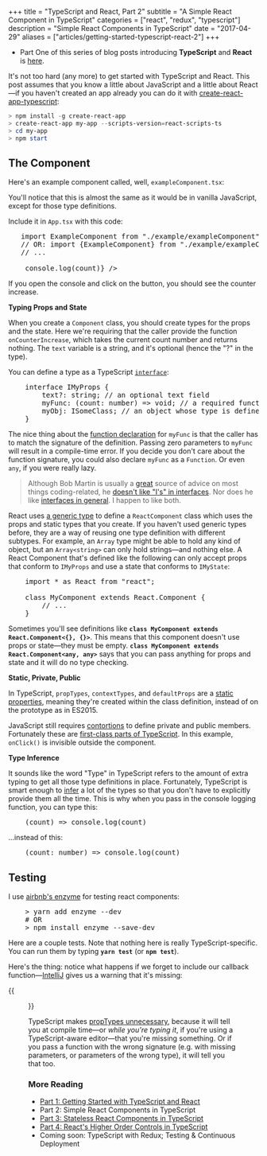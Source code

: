 +++
title = "TypeScript and React, Part 2"
subtitle = "A Simple React Component in TypeScript"
categories = ["react", "redux", "typescript"]
description = "Simple React Components in TypeScript"
date = "2017-04-29"
aliases = ["articles/getting-started-typescript-react-2"]
+++

* Part One of this series of blog posts introducing **TypeScript** and **React** is [here](/articles/getting-started-typescript-react/).

It's not too hard (any more) to get started with TypeScript and React.  This post assumes 
that you know a little about JavaScript and a little about React—if you haven't created 
an app already you can do it with [create-react-app-typescript](`https://github.com/wmonk/create-react-app-typescript`):

```powershell
> npm install -g create-react-app
> create-react-app my-app --scripts-version=react-scripts-ts    
> cd my-app    
> npm start    
```

## The Component

Here's an example component called, well, `exampleComponent.tsx`: 
  
<script src="https://gist.github.com/mikebridge/b1d4f195dfa7b6fc8f0ae31682c8fcf8.js"></script>  

You'll notice that this is almost the same as it would be in vanilla JavaScript, except
for those type definitions.

Include it in `App.tsx` with this code:

<pre>
   import ExampleComponent from "./example/exampleComponent"; // use the "default" export
   // OR: import {ExampleComponent} from "./example/exampleComponent"; // use the explicit export
   // ...
   
   <ExampleComponent onCounterIncrease={(count) => console.log(count)} />
</pre>

If you open the console and click on the button, you should see the counter increase.

**Typing Props and State**  

When you create a `Component` class, you should create types for the props and the
state.  Here we're requiring that the caller provide the function `onCounterIncrease`, which takes the
current count number and returns nothing.  The `text` variable is a string, and it's
optional (hence the "?" in the type).

You can define a type as a TypeScript [`interface`](https://www.typescriptlang.org/docs/handbook/interfaces.html):

<pre>
    interface IMyProps {
        text?: string; // an optional text field
        myFunc: (count: number) => void; // a required function
        myObj: ISomeClass; // an object whose type is defined by the inteface ISomeClass
    }
</pre>
 
The nice thing about the [function declaration](https://www.typescriptlang.org/docs/handbook/functions.html#function-types) for `myFunc` 
is that the caller has to match the signature of the definition. Passing zero parameters to `myFunc` will result in a compile-time 
error.  If you decide you don't care about the function signature, you could also
declare `myFunc` as a `Function`.  Or even `any`, if you were really lazy.

> Although Bob Martin is usually a [great](https://www.amazon.ca/Clean-Code-Handbook-Software-Craftsmanship/dp/0132350882) source of advice on most things coding-related,
> he [doesn't like "I's" in interfaces](http://stackoverflow.com/questions/5816951/prefixing-interfaces-with-i#answer-5817904).  Nor
> does he like [interfaces in general](http://blog.cleancoder.com/uncle-bob/2015/01/08/InterfaceConsideredHarmful.html).  I
> happen to like both.

React uses [a generic type](https://www.typescriptlang.org/docs/handbook/generics.html) to
define a `ReactComponent` class which uses the props and static types that you create.  If you haven't
used generic types before, they are a way of reusing one type definition with different 
subtypes. For example, an `Array` type might be able to hold any kind of object, but 
an `Array<string>` can only hold strings—and nothing else.  A React Component 
that's defined like the following can only accept props that conform to `IMyProps` and use a state that 
conforms to `IMyState`:

<pre>
    import * as React from "react";
    
    class MyComponent extends React.Component<IMyProps, IMyState> {
        // ...
    }    
</pre>
        
Sometimes you'll see definitions like **`class MyComponent extends React.Component<{}, {}>`**. This
means that this component doesn't use props or state—they must be empty.  **`class MyComponent extends React.Component<any, any>`** says
that you can pass anything for props and state and it will do no type checking.
                
**Static, Private, Public**

In TypeScript, `propTypes`, `contextTypes`, and `defaultProps` are a [static properties](https://www.typescriptlang.org/docs/handbook/classes.html#static-properties),
meaning they're created within the class definition, instead of on the prototype as in ES2015.

JavaScript still requires [contortions](http://javascript.crockford.com/private.html) to define
private and public members.  Fortunately these are [first-class parts of TypeScript](https://www.typescriptlang.org/docs/handbook/classes.html#public-private-and-protected-modifiers).  In
  this example, `onClick()` is invisible outside the component.

**Type Inference**

It sounds like the word "Type" in TypeScript refers to the amount of extra typing to get all those
 type definitions in place.  Fortunately, TypeScript is smart enough to [infer](https://www.typescriptlang.org/docs/handbook/type-inference.html) a lot
 of the types so that you don't have to explicitly provide them all the time.  This is why when you pass
 in the console logging function, you can type this:
 
<pre>
    (count) => console.log(count)
</pre>
     
...instead of this:

<pre>
    (count: number) => console.log(count)
</pre>

## Testing

I use [airbnb's enzyme](https://github.com/airbnb/enzyme) for testing react components:

<pre>
    > yarn add enzyme --dev 
    # OR
    > npm install enzyme --save-dev
</pre>

Here are a couple tests.  Note that nothing here is really TypeScript-specific.  You can run them by typing **`yarn test`** (or **`npm test`**). 

<script src="https://gist.github.com/mikebridge/ae7dafd955f2f3e206d9648a99649c82.js"></script>

Here's the thing: notice what happens if we forget to include our callback function—[IntelliJ](https://www.jetbrains.com/idea/) gives us a warning that
it's missing:

{{<figure src="/images/typescript/error.png" caption="'onCounterIncrease' is missing" caption-effect="fade" caption-position="bottom">}}

TypeScript makes [propTypes unnecessary](https://facebook.github.io/react/docs/typechecking-with-proptypes.html), because
it will tell you at compile time—or *while you're typing it*, if you're using a TypeScript-aware editor—that you're missing something.  Or if you pass a function with the wrong signature (e.g.
with missing parameters, or parameters of the wrong type), it will tell you that too.

### More Reading

* <a href="/articles/getting-started-typescript-react">Part 1: Getting Started with TypeScript and React</a>
* Part 2: Simple React Components in TypeScript
* <a href="/articles/getting-started-typescript-react-3">Part 3: Stateless React Components in TypeScript</a>
* <a href="/articles/getting-started-typescript-react-4">Part 4: React's Higher Order Controls in TypeScript</a>
* Coming soon: TypeScript with Redux; Testing & Continuous Deployment
